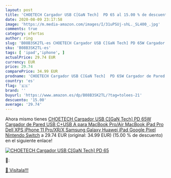```yaml
---
layout: post
title: 'CHOETECH Cargador USB C[GaN Tech]  PD 65 al 15.00 % de descuento'
date: 2020-08-09 23:17:58
image: 'https://m.media-amazon.com/images/I/31uPSUj-shL._SL400_.jpg'
comments: true
category: ofertas
author: ring
slug: 'B08B3SK2TL-es CHOETECH Cargador USB C[GaN Tech] PD 65W Cargador de Pared...'
sku: 'B08B3SK2TL-es'
tags: [ 'ipad','iphone', ]
actualPrice: 29.74 EUR
currency: EUR
price: 29.74
comparePrice: 34.99 EUR
prodname: 'CHOETECH Cargador USB C[GaN Tech]  PD 65W Cargador de Pared USB C+USB A para MacBook Pro/Air  MacBook  iPad Pro  Dell XPS iPhone 11 Pro/XR/X  Samsung Galaxy  Huawei  iPad Google Pixel  Nintendo Switch'
country: 'es'
flag: '🇪🇸'
brand: ''
buyurl: 'https://www.amazon.es/dp/B08B3SK2TL/?tag=tolees-21'
descuento: '15.00'
average: '29.74'
---
```


Ahora mismo tienes [CHOETECH Cargador USB C[GaN Tech]  PD 65W Cargador de Pared USB C+USB A para MacBook Pro/Air  MacBook  iPad Pro  Dell XPS iPhone 11 Pro/XR/X  Samsung Galaxy  Huawei  iPad Google Pixel  Nintendo Switch](https://www.amazon.es/dp/B08B3SK2TL/?tag=tolees-21) a 29.74 EUR (original: 34.99 EUR) (15.00 %  de descuento) en el siguiente enlace!

[![CHOETECH Cargador USB C[GaN Tech]  PD 65](https://m.media-amazon.com/images/I/31uPSUj-shL._SL400_.jpg)](https://www.amazon.es/dp/B08B3SK2TL/?tag=tolees-21)

🔎:


[🛒 Visítala!!!](https://www.amazon.es/dp/B08B3SK2TL/?tag=tolees-21)
